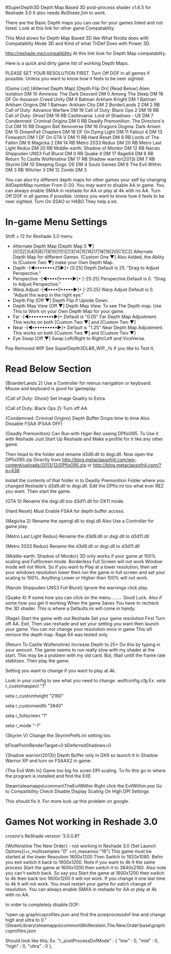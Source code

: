 #SuperDepth3D
Depth Map Based 3D post-process shader v1.6.5 for Reshade 3.0
It also needs *ReShade.fxh* to work.

There are the Basic Depth maps you can use for your games listed and not listed. Look at this link for other game Compatablity.

This Mod alows for Depth Map Based 3D like What Nvidia does with Compatablity Mode 3D and Kind of what TriDef Does with Power 3D. 

http://reshade.me/compatibility
At this link look for Depth Map compatablity.

Here is a quick and dirty game list of working Depth Maps. 

PLEASE SET YOUR RESOLUTION FIRST. Turn Off DOF in all games if possible. Unless you want to know how it feels to be neer sighted.

[Game List]							[Alternet Depth Map]	[Depth Flip On]		[Read Below]
Alien Isolation								DM 10
Amnesia: The Dark Descent					DM 0
Among The Sleep								DM 16				DF On
Assassin Creed Unity						DM 9
Batman Arkham Knight						DM 1
Batman Arkham Origins						DM 1
Batman: Arkham City							DM 2
BorderLands 2								DM 2									RB
Call of Duty: Advance Warfare				DM 19
Call of Duty: Black Ops 2					DM 19									RB
Call of Duty: Ghost							DM 19									RB
Casltevania: Lord of Shadows - UE			DM 7
Condemned: Criminal Origins					DM 0									RB
Deadly Premonition: The Directors's Cut		DM 10									RB
Dragon Ball Xenoverse						DM 16
Dragons Dogma: Dark Arisen					DM 15
DreamFall Chapters							DM 18				DF On
Dying Light									DM 11
Fallout 4									DM 13
Firewatch									DM 1				DF On
GTA V										DM 11									RB
Hard Reset									DM 8									RB
Lords of The Fallen							DM 6
Magicka 2									DM 14									RB
Metro 2033 Redux							DM 20									RB
Metro Last Light Redux						DM 20									RB
Middle-earth: Shadow of Mordor				DM 12									RB
Naruto Shippuden UNS3 Full Blurst			DM 0									RB
Quake 4										DM 17
Rage64										DM 8									RB
Return To Castle Wolfenstine				DM 17									RB
Shadow warrior(2013)						DM 7									RB
Skyrim										DM 10
Sleeping Dogs: DE							DM 4
Souls Games									DM 6
The Evil Within								DM 3									RB
Witcher 3									DM 12
Zombi										DM 3

You can also try different depth maps for other games your self by changing AltDepthMap number From 0-20. 
You *may* want to disable AA in game. You can always enable SMAA in reshade for AA or play at 4k with no AA. 
Turn Off DOF in all games if possible. Unless you want to know how it feels to be neer sighted. Turn On SSAO or HABO They help a lot.

In-game Menu Settings
======================================================================================================================================

Shift + f2 for Reshade 3.0 menu

* Alternate Depth Map	[Depth Map 5 ▼]		[0|1|2|3|4|5|6|7|9|10|11|12|13|14|15|16|17|18|19|20|C1|C2] Alternate Depth Map for different Games. 
						[Custom One  ▼]		Also Added, the Ablity to
						[Custom Two  ▼]  	make your Own Depth Map.
* Depth				   -[◄▪▪▪▪▪▪▪▪25►]+		[0:25] Depth Default is 25. "Drag to Adjust Perspective."
* Perspective		   -[◄▪▪▪▪0▪▪▪▪▪►]+		[-25:25] Perspective Default is 0. "Drag to Adjust Perspective."
* Warp Adjust		   -[◄▪▪▪▪0▪▪▪▪▪►]+		[-25:25] Warp Adjust Default is 0. "Adjust the warp in the right eye."
* Depth Flip	 		[Off ▼]				Depth Flip if Upside Down.
* Depth Map View 		[Off ▼]				Depth Map View. To see The Depth map. Use This to Work on your Own Depth Map for your game.
* Far				   -[◄▪▪▪▪▪▪▪▪▪▪►]+		Default is "0.05" Far Depth Map Adjustment. This works on both [Custom Two ▼] and [Custom Two ▼]
* Near				   -[◄▪▪▪▪▪▪▪▪▪▪►]+		Default is "1.25" Near Depth Map Adjustment. This works on both [Custom Two ▼] and [Custom Two ▼]
* Eye Swap  	 		[Off ▼]  			Swap Left/Right to Right/Left and ViceVersa.

Pop Removed WIP See SuperDepth3DL&R_WIP_.fx If you like to Test it.

Read Below Section
======================================================================================================================================

{BoarderLands 2}
Use a Controller for menus navigation or keyboard. 
Mouse and keyboard is good for gameplay. 

{Call of Duty: Ghost}
Set Image Quality to Extra.

{Call of Duty: Black Ops 2}
Turn off AA.

{Condemned: Criminal Origins}
Depth Buffer Drops time to time Also Dissable FSAA (FSAA OFF)

{Deadly Premonition}
Can Run with Higer Rez useing DPfix095.
To Use it with Reshade Just Start Up Reshade and Make a profile for it like any other game.

Then head to the folder and rename d3d9.dll to dxgi.dll. 
Now open the DPfix095.zip Directly from http://blog.metaclassofnil.com/wp-content/uploads/2013/12/DPfix095.zip or http://blog.metaclassofnil.com/?p=438.

Install the contents of that folder in to Deadly Premonition Folder where you changed Reshade's d3d9.dll to dxgi.dll. Edit the DPfix.ini too what ever REZ you want. Then start the game.

{GTA 5}
Rename the dxgi.dll too d3d11.dll for DX11 mode.

{Hard Reset}
Must Enable FSAA for depth buffer access.

{Magicka 2} 
Rename the opengl.dll to dxgi.dll
Also Use a Controller for game play.

{Metro Last Light Redux}
Rename the d3d9.dll or dxgi.dll to d3d11.dll

{Metro 2033 Redux}
Rename the d3d9.dll or dxgi.dll to d3d11.dll

{Middle-earth: Shadow of Mordor}
3D only works if your game at 100% scaling and FullScreen mode. 
Borderless Full Screen will not work Window mode will not Work. 
So if you want to Play at a lower resolution, then set your windows resolution lower then run the game in full screen and set your scaling to 100%. 
Anything Lower or Higher then 100% will not work.

{Naruto Shippuden UNS3 Full Blurst}
Ignore the warnings click play.

{Quake 4}
If some how you can click on the menu......... Good Luck.
Also if some how you get it working When the game Saves You have to recheck the 3D shader. 
This is where a Defaults.ini will come in handy.

{Rage}
Start the game with out Reshade Set your game resolution First Turn off AA. 
Exit, Then use reshade and set your setting you want then launch your game. You can not change your resolution once in game This sill remove the depth map.
Rage 64 was tested only.

{Return To Castle Wolfenstine}
Increase Depth to 25+ Do this by typing in your amount.
The game seems to run really slow with my shader at the start. 
This may be a problem with my old card.
But, Wait untill the frame rate stablizes. Then play the game.

Setting you want to change if you want to play at 4k.

Look in your config to see what you need to change. wolfconfig.cfg
Ex.
seta r_customaspect "1"

seta r_customheight "2160"

seta r_customwidth "3840"

seta r_fullscreen "1"

seta r_mode "-1"

{Skyrim V}
Change the SkyrimPrefs.ini setting too.

bFloatPointRenderTarget=0
bDeferredShadows=0

{Shadow warrior(2013)}
Depth Buffer only in DX9 so launch it in Shadow Warrior XP and turn on FSAAX2 in game.

{The Evil With In}
Game too big for scren DPI scaling. 
To fix this go to where the program is installed and find the EXE

Steam\steamapps\common\TheEvilWithin
Right click the EvilWithin.exe
Go to Compatibility
Check Disable Display Scaling On High DPI Settings

This should fix it. For more look up this problem on google.

Games Not working in Reshade 3.0
======================================================================================================================================
crosire's ReShade version '3.0.0.81'

{Wolfenstine The New Order} - not working in Reshade 3.0
[Set Launch Options](+r_multisamples "0" +vt_maxaniso "16")
This game must be started at the lower Resoution 1600x1200 Then Switch to 1920x1080. Befor you exit switch it back to 1600x1200. 
Note if you want to 4k It the same process Start the game at 1600x1200 then switch it to 3840x2160.
Also note you can't switch back. So say you Start the game at 1600x1200 then switch to 4k then back too 1600x1200 it will not work. 
If you change it one last time to 4k It will not work. You must restart your game for eatch change of resolution.
You can always enable SMAA in reshade for AA or play at 4k with no AA.

In order to completely disable DOF:

“open up graphicsprofiles.json and find the postprocessdof line and change high and ultra to 0.” \SteamLibrary\steamapps\common\Wolfenstein.The.New.Order\base\graphicsprofiles.json

Should look like this;
Ex.
"r_postProcessDofMode" : 
	{ 
		"low" : 0,
		"mid" : 0,
		"high" : 0,
		"ultra" : 0
	},
